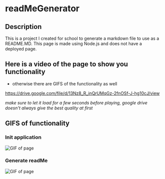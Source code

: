 # readMeGenerator

## Description

This is a project I created for school to generate a markdown file to use as a README.MD. This page is made using Node.js and does not have a deployed page.


## Here is a video of the page to show you functionality
* otherwise there are GIFS of the functionality as well

https://drive.google.com/file/d/13Nz8_R_inQrUMqGz-2fnOSf-J-hg10cJ/view

_make sure to let it load for a few seconds before playing, google drive doesn't always give the best quality at first_

## GIFS of functionality

### Init application

![GIF of page](init.gif "GIF of Init")

### Generate readMe

![GIF of page](generateReadme.gif "GIF of Init")




